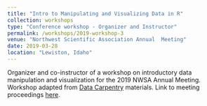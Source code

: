 ```yaml
---
title: "Intro to Manipulating and Visualizing Data in R"
collection: workshops
type: "Conference workshop - Organizer and Instructor"
permalink: /workshops/2019-workshop-3
venue: "Northwest Scientific Association Annual  Meeting"
date: 2019-03-28
location: "Lewiston, Idaho"
---
```


Organizer and co-instructor of a workshop on introductory data manipulation and visualization for the 2019 NWSA Annual Meeting. Workshop adapted from [Data Carpentry](https://datacarpentry.org/R-ecology-lesson/) materials. Link to meeting proceedings [here](https://www.northwestscience.org/resources/Documents-Membership-Journal/2019-NWSA-90th-AnnualMeetingProceedings_FINAL_032019_V3.pdf).
